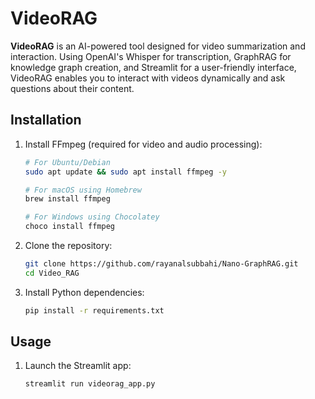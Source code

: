 # VideoRAG

**VideoRAG** is an AI-powered tool designed for video summarization and interaction. Using OpenAI's Whisper for transcription, GraphRAG for knowledge graph creation, and Streamlit for a user-friendly interface, VideoRAG enables you to interact with videos dynamically and ask questions about their content.

## Installation

1. Install FFmpeg (required for video and audio processing):

   ```bash
   # For Ubuntu/Debian
   sudo apt update && sudo apt install ffmpeg -y
   
   # For macOS using Homebrew
   brew install ffmpeg
   
   # For Windows using Chocolatey
   choco install ffmpeg
   ```

2. Clone the repository:

   ```bash
   git clone https://github.com/rayanalsubbahi/Nano-GraphRAG.git
   cd Video_RAG
   ```

3. Install Python dependencies:

   ```bash
   pip install -r requirements.txt
   ```

## Usage

1. Launch the Streamlit app:

   ```bash
   streamlit run videorag_app.py
   ```
